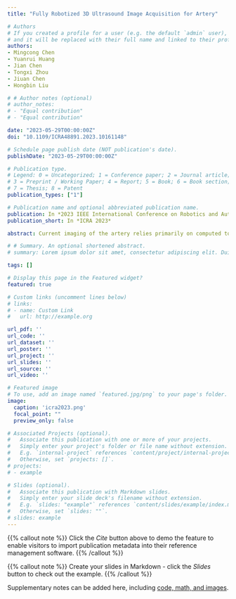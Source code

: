 ```yaml
---
title: "Fully Robotized 3D Ultrasound Image Acquisition for Artery"

# Authors
# If you created a profile for a user (e.g. the default `admin` user), write the username (folder name) here 
# and it will be replaced with their full name and linked to their profile.
authors:
- Mingcong Chen
- Yuanrui Huang 
- Jian Chen
- Tongxi Zhou
- Jiuan Chen  
- Hongbin Liu

# # Author notes (optional)
# author_notes:
# - "Equal contribution"
# - "Equal contribution"

date: "2023-05-29T00:00:00Z"
doi: "10.1109/ICRA48891.2023.10161148"

# Schedule page publish date (NOT publication's date).
publishDate: "2023-05-29T00:00:00Z"

# Publication type.
# Legend: 0 = Uncategorized; 1 = Conference paper; 2 = Journal article;
# 3 = Preprint / Working Paper; 4 = Report; 5 = Book; 6 = Book section;
# 7 = Thesis; 8 = Patent
publication_types: ["1"]

# Publication name and optional abbreviated publication name.
publication: In *2023 IEEE International Conference on Robotics and Automation*
publication_short: In *ICRA 2023*

abstract: Current imaging of the artery relies primarily on computed tomography angiography (CTA), which requires contrast injections and exposure to radiation. In this paper, we present a method for fully autonomous artery 3D image acquisition using a linear ultrasound (US) probe and a 6 DoFs robot arm with a 3D camera. Robotic vessel acquisition can minimize tissue deformation and permit the reproduction of scans. Additionally, the robotic-based acquisition can provide more precise vessel position data that can be utilized for 3D reconstruction as a preoperative image. The first scanning point is determined by the 3D camera using a neural network for leg area estimation. A visual servo algorithm adjusts the in-plane motions using a cross-sectional vessel segmentation produced by a neural network with a UNet structure, while a US confidence map regulates the in-plane rotation. The robot is equipped with impedance control to maintain a constant and safe scan. Experiments on a leg phantom and a volunteer indicate that the robot can follow the vessel and modify its position to provide a sharper US image. The average error of phantom scanning in y-axis and z-axis are 0.2536mm and 0.2928mm, respectively, while the root means square error (RMSE) of contact force in the volunteer experiment is 0.2664N. In addition, a 3D vessel reconstruction demonstrates the possibility of robotic US acquisition as a preoperative image.

# # Summary. An optional shortened abstract.
# summary: Lorem ipsum dolor sit amet, consectetur adipiscing elit. Duis posuere tellus ac convallis placerat. Proin tincidunt magna sed ex sollicitudin condimentum.

tags: []

# Display this page in the Featured widget?
featured: true

# Custom links (uncomment lines below)
# links:
# - name: Custom Link
#   url: http://example.org

url_pdf: ''
url_code: ''
url_dataset: ''
url_poster: ''
url_project: ''
url_slides: ''
url_source: ''
url_video: ''

# Featured image
# To use, add an image named `featured.jpg/png` to your page's folder. 
image:
  caption: 'icra2023.png'
  focal_point: ""
  preview_only: false

# Associated Projects (optional).
#   Associate this publication with one or more of your projects.
#   Simply enter your project's folder or file name without extension.
#   E.g. `internal-project` references `content/project/internal-project/index.md`.
#   Otherwise, set `projects: []`.
# projects:
# - example

# Slides (optional).
#   Associate this publication with Markdown slides.
#   Simply enter your slide deck's filename without extension.
#   E.g. `slides: "example"` references `content/slides/example/index.md`.
#   Otherwise, set `slides: ""`.
# slides: example
---
```


{{% callout note %}}
Click the *Cite* button above to demo the feature to enable visitors to import publication metadata into their reference management software.
{{% /callout %}}

{{% callout note %}}
Create your slides in Markdown - click the *Slides* button to check out the example.
{{% /callout %}}

Supplementary notes can be added here, including [code, math, and images](https://wowchemy.com/docs/writing-markdown-latex/).
